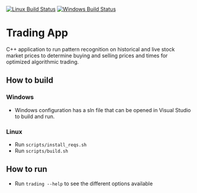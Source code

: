 [![Linux Build Status](https://img.shields.io/github/workflow/status/algo-trading-kjsce/trading/linux?label=linux&logo=github&style=plastic)](https://github.com/algo-trading-kjsce/trading/actions?query=workflow%3Alinux+branch%3Amaster) [![Windows Build Status](https://img.shields.io/github/workflow/status/algo-trading-kjsce/trading/windows?label=windows&logo=github&style=plastic)](https://github.com/algo-trading-kjsce/trading/actions?query=workflow%3Awindows+branch%3Amaster)

# Trading App #

C++ application to run pattern recognition on historical and live stock market prices to determine buying and selling prices and times for optimized algorithmic trading.

## How to build ##

### Windows ###

* Windows configuration has a sln file that can be opened in Visual Studio to build and run.

### Linux ###

* Run ``scripts/install_reqs.sh``
* Run ``scripts/build.sh``


## How to run ##

* Run ``trading --help`` to see the different options available
